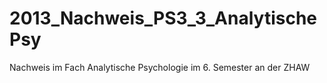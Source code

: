 2013_Nachweis_PS3_3_AnalytischePsy
==================================

Nachweis im Fach Analytische Psychologie im 6. Semester an der ZHAW